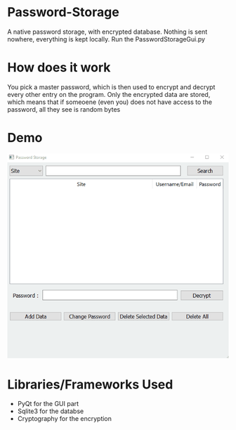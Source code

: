 # Password-Storage
A native password storage, with encrypted database. Nothing is sent nowhere, everything is kept locally.
Run the PasswordStorageGui.py 

# How does it work 
You pick a master password, which is then used to encrypt and decrypt every other entry on the program.
Only the encrypted data are stored, which means that if someoene (even you) does not have access to the password, all they see is random bytes

# Demo

![Demo Gif](/demo/demo.gif)

# Libraries/Frameworks Used

- PyQt for the GUI part
- Sqlite3 for the databse
- Cryptography for the encryption
